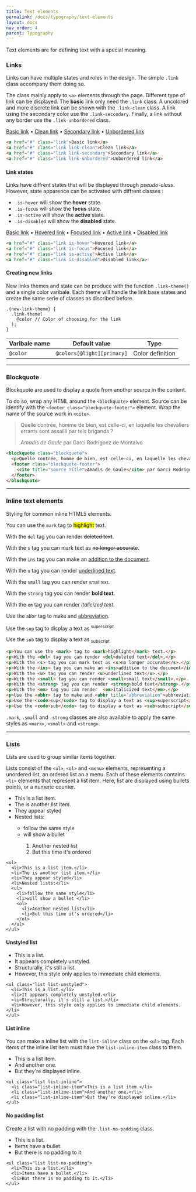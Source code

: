 ```yaml
---
title: Text elements
permalink: /docs/typography/text-elements
layout: docs
nav_order: 4
parent: Typography
---
```


<p class="headline">Text elements are for defining text with a special meaning.</p>

### Links

<p class="lead">Links can have multiple states and roles in the design. The simple <code>.link</code> class accompany them doing so.</p>

The class mainly apply to `<a>` elements through the page. Different type of link can be displayed. The **basic** link only need the `.link` class. A uncolored and more discrete link can be shown with the `.link-clean` class. A link using the secondary color use the `.link-secondary`. Finally, a link without any border use the `.link-unbordered` class.

<div class="exemple">
  <div class="flow">
    <a href="#" class="link">Basic link</a> •
    <a href="#" class="link link-clean">Clean link</a> •
    <a href="#" class="link link-secondary">Secondary link</a> •
    <a href="#" class="link link-unbordered">Unbordered link</a>
  </div>
</div>

```` html
<a href="#" class="link">Basic link</a>
<a href="#" class="link link-clean">Clean link</a>
<a href="#" class="link link-secondary">Secondary link</a>
<a href="#" class="link link-unbordered">Unbordered link</a>
````

#### Link states

Links have diffrent states that will be displayed through *pseudo-class*. However, state apparence can be activated with diffrent classes :
- `.is-hover` will show the **hover** state.
- `.is-focus` will show the **focus** state.
- `.is-active` will show the **active** state.
- `.is-disabled` will show the **disabled** state.

<div class="exemple">
  <div class="flow">
    <a href="#" class="link">Basic link</a> •
    <a href="#" class="link is-hover">Hovered link</a> •
    <a href="#" class="link is-focus">Focused link</a> •
    <a href="#" class="link is-active">Active link</a> •
    <a href="#" class="link is-disabled">Disabled link</a>
  </div>
</div>

```` html
<a href="#" class="link is-hover">Hovered link</a>
<a href="#" class="link is-focus">Focused link</a>
<a href="#" class="link is-active">Active link</a>
<a href="#" class="link is-disabled">Disabled link</a>
````

#### Creating new links

New links themes and state can be produce with the function `.link-theme()` and a single color varibale. Each theme will handle the link base states and create the same serie of classes as discribed before.

```` less
.{new-link-theme} {
  .link-theme(
    @color // Color of choosing for the link
  );
}
````

| Varibale name | Default value | Type |
| ------------- | ------------- | ---- |
| `@color` | `@colors[@light][primary]` | Color definition |


*****

### Blockquote

<p class="lead">Blockquote are used to display a quote from another source in the content.</p>

To do so, wrap any HTML around the `<blockquote>` element. Source can be identify with the  `<footer class="blockquote-footer">` element. Wrap the name of the source work in `<cite>`.

<div class="exemple">
  <blockquote class="blockquote">
    <p>Quelle contrée, homme de bien, est celle-ci, en laquelle les chevaliers errants sont assailli par tels brigands ?</p>
    <footer class="blockquote-footer">
      <cite title="Source Title">Amadis de Gaule</cite> par Garci Rodríguez de Montalvo
    </footer>
  </blockquote>
</div>


```` html
<blockquote class="blockquote">
  <p>Quelle contrée, homme de bien, est celle-ci, en laquelle les chevaliers errants sont assailli par tels brigands ?</p>
  <footer class="blockquote-footer">
    <cite title="Source Title">Amadis de Gaule</cite> par Garci Rodríguez de Montalvo
  </footer>
</blockquote>
````

****

### Inline text elements

<p class="lead">Styling for common inline HTML5 elements.</p>

<div class="exemple">
  <p>You can use the <code>mark</code> tag to <mark>highlight</mark> text.</p>

  <p>With the <code>del</code> tag you can render <del>deleted text</del>.</p>

  <p>With the <code>s</code> tag you can mark text as <s>no longer accurate</s>.</p>

  <p>With the <code>ins</code> tag you can make an <ins>addition to the document</ins>.</p>

  <p>With the <code>u</code> tag you can render <u>underlined text</u>.</p>

  <p>With the <code>small</code> tag you can render <small>small text</small>.</p>

  <p>With the <code>strong</code> tag you can render <strong>bold text</strong>.</p>

  <p>With the <code>em</code> tag you can render  <em>italicized text</em>.</p>

  <p>Use the <code>abbr</code> tag to make and <abbr title="abbreviation">abbreviation</abbr>.</p>

  <p>Use the <code>sup</code> tag to display a text as <sup>superscript</sup></p>

  <p>Use the <code>sub</code> tag to display a text as <sub>subscript</sub></p>

</div>

```` html
<p>You can use the <mark> tag to <mark>highlight</mark> text.</p>
<p>With the <del> tag you can render <del>deleted text</del>.</p>
<p>With the <s> tag you can mark text as <s>no longer accurate</s>.</p>
<p>With the <ins> tag you can make an <ins>addition to the document</ins>.</p>
<p>With the <u> tag you can render <u>underlined text</u>.</p>
<p>With the <small> tag you can render <small>small text</small>.</p>
<p>With the <strong> tag you can render <strong>bold text</strong>.</p>
<p>With the <em> tag you can render  <em>italicized text</em>.</p>
<p>Use the <abbr> tag to make and <abbr title="abbreviation">abbreviation</abbr>.</p>
<p>Use the <code>sup</code> tag to display a text as <sup>superscript</sup></p>
<p>Use the <code>sub</code> tag to display a text as <sub>subscript</sub></p>
````
`.mark`, `.small` and `.strong` classes are also available to apply the same styles as `<mark>`, `<small>` and `<strong>`.

*****


### Lists

<p class="lead">Lists are used to group similar items together.</p>

Lists consist of the `<ul>`, `<ol>` and `<menu>` elements, representing a unordered list, an ordered list an a menu. Each of these elements contains `<li>` elements that represent a list item. Here, list are displayed using bullets points, or a numeric counter.


<div class="exemple">
  <ul>
    <li>This is a list item.</li>
    <li>The is another list item.</li>
    <li>They appear styled</li>
    <li>Nested lists:</li>
    <ul>
      <li>follow the same style</li>
      <li>will show a bullet </li>
      <ol>
        <li>Another nested list</li>
        <li>But this time it's ordered</li>
      </ol>
    </ul>
  </ul>
</div>


````
<ul>
  <li>This is a list item.</li>
  <li>The is another list item.</li>
  <li>They appear styled</li>
  <li>Nested lists:</li>
  <ul>
    <li>follow the same style</li>
    <li>will show a bullet </li>
    <ol>
      <li>Another nested list</li>
      <li>But this time it's ordered</li>
    </ol>
  </ul>
</ul>
````

#### Unstyled list

<div class="exemple">
  <ul class="list list-unstyled">
    <li>This is a list.</li>
    <li>It appears completely unstyled.</li>
    <li>Structurally, it's still a list.</li>
    <li>However, this style only applies to immediate child elements.</li>
  </ul>
</div>

````
<ul class="list list-unstyled">
  <li>This is a list.</li>
  <li>It appears completely unstyled.</li>
  <li>Structurally, it's still a list.</li>
  <li>However, this style only applies to immediate child elements.</li>
</ul>
````

#### List inline

You can make a inline list with the `list-inline` class on the `<ul>` tag. Each items of the inline list item must have the `list-inline-item` class to them.

<div class="exemple">
  <ul class="list list-inline">
    <li class="list-inline-item">This is a list item.</li>
    <li class="list-inline-item">And another one.</li>
    <li class="list-inline-item">But they're displayed inline.</li>
  </ul>
</div>

````
<ul class="list list-inline">
  <li class="list-inline-item">This is a list item.</li>
  <li class="list-inline-item">And another one.</li>
  <li class="list-inline-item">But they're displayed inline.</li>
</ul>
````

#### No padding list

Create a list with no padding with the `.list-no-padding` class.

<div class="exemple">
  <ul class="list list-no-padding">
    <li>This is a list.</li>
    <li>Items have a bullet.</li>
    <li>But there is no padding to it.</li>
  </ul>
</div>

````
<ul class="list list-no-padding">
  <li>This is a list.</li>
  <li>Items have a bullet.</li>
  <li>But there is no padding to it.</li>
</ul>
````
